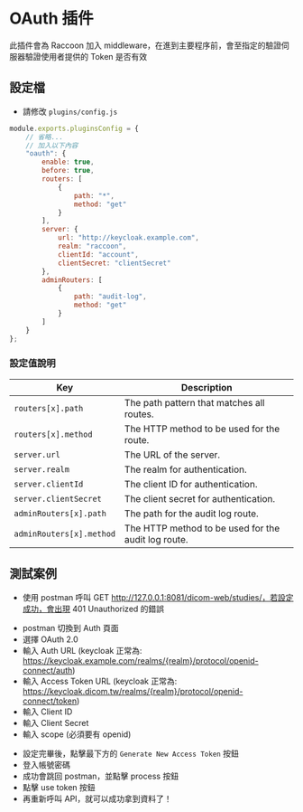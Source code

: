 <script>
    import { base } from "$app/paths";
    import CenterImage from "@raccoon-docs/core/src/components/CenterImage.svelte";

    let host = "{host}";
    let realm = "{realm}";
</script>

# OAuth 插件
此插件會為 Raccoon 加入 middleware，在進到主要程序前，會至指定的驗證伺服器驗證使用者提供的 Token 是否有效

## 設定檔
- 請修改 `plugins/config.js`
```js
module.exports.pluginsConfig = {
    // 省略...
    // 加入以下內容
    "oauth": {
        enable: true,
        before: true,
        routers: [
            {
                path: "*",
                method: "get"
            }
        ],
        server: {
            url: "http://keycloak.example.com",
            realm: "raccoon",
            clientId: "account",
            clientSecret: "clientSecret"
        },
        adminRouters: [
            {
                path: "audit-log",
                method: "get"
            }
        ]
    }
};
```

### 設定值說明
| Key | Description |
| --- | --- |
| `routers[x].path` | The path pattern that matches all routes. |
| `routers[x].method` | The HTTP method to be used for the route. |
| `server.url` | The URL of the server. |
| `server.realm` | The realm for authentication. |
| `server.clientId` | The client ID for authentication. |
| `server.clientSecret` | The client secret for authentication. |
| `adminRouters[x].path` | The path for the audit log route. |
| `adminRouters[x].method` | The HTTP method to be used for the audit log route. |

## 測試案例
- 使用 postman 呼叫 GET http://127.0.0.1:8081/dicom-web/studies/，若設定成功，會出現 401 Unauthorized 的錯誤

<CenterImage
    src="{base}/plugin-list/oauth/postman-401.png"
    alt="postman first request 401"
    title="postman 第一次呼叫回傳401"
/>

- postman 切換到 Auth 頁面 
- 選擇 OAuth 2.0 
- 輸入 Auth URL (keycloak 正常為: https://keycloak.example.com/realms/{realm}/protocol/openid-connect/auth)
- 輸入 Access Token URL (keycloak 正常為: https://keycloak.dicom.tw/realms/{realm}/protocol/openid-connect/token)
- 輸入 Client ID
- 輸入 Client Secret
- 輸入 scope (必須要有 openid)

<CenterImage
    src="{base}/plugin-list/oauth/postman-oauth-settings.png"
    alt="postman oauth settings"
    title="postman oauth 設定"
/>

- 設定完畢後，點擊最下方的 `Generate New Access Token` 按鈕
- 登入帳號密碼
- 成功會跳回 postman，並點擊 process 按鈕
- 點擊 use token 按鈕
- 再重新呼叫 API，就可以成功拿到資料了！

<CenterImage
    src="{base}/plugin-list/oauth/postman-token-200.png"
    alt="postman token 200"
    title="postman 使用 token 後成功取得資料"
/>